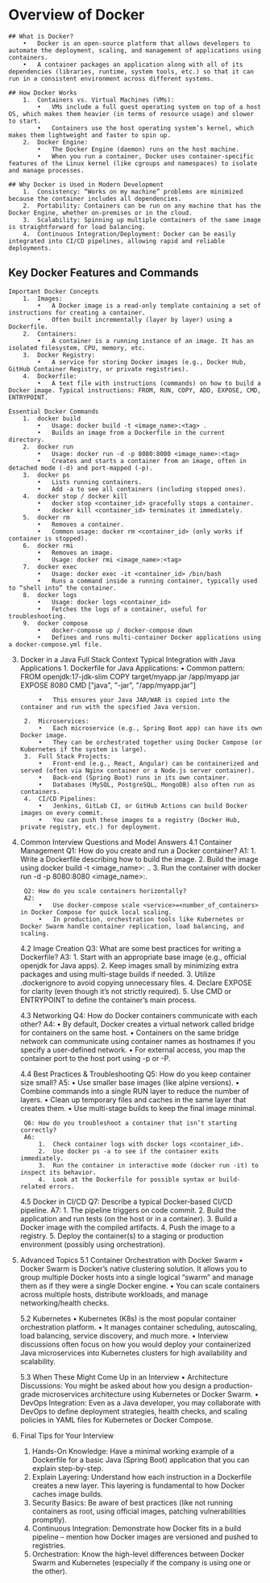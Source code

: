# Overview of Docker
	## What is Docker?
		•	Docker is an open-source platform that allows developers to automate the deployment, scaling, and management of applications using containers.
		•	A container packages an application along with all of its dependencies (libraries, runtime, system tools, etc.) so that it can run in a consistent environment across different systems.

	## How Docker Works
		1.	Containers vs. Virtual Machines (VMs):
			•	VMs include a full guest operating system on top of a host OS, which makes them heavier (in terms of resource usage) and slower to start.
			•	Containers use the host operating system’s kernel, which makes them lightweight and faster to spin up.
		2.	Docker Engine:
			•	The Docker Engine (daemon) runs on the host machine.
			•	When you run a container, Docker uses container-specific features of the Linux kernel (like cgroups and namespaces) to isolate and manage processes.

	## Why Docker is Used in Modern Development
		1.	Consistency: “Works on my machine” problems are minimized because the container includes all dependencies.
		2.	Portability: Containers can be run on any machine that has the Docker Engine, whether on-premises or in the cloud.
		3.	Scalability: Spinning up multiple containers of the same image is straightforward for load balancing.
		4.	Continuous Integration/Deployment: Docker can be easily integrated into CI/CD pipelines, allowing rapid and reliable deployments.

   ## Key Docker Features and Commands
	Important Docker Concepts
		1.	Images:
			•	A Docker image is a read-only template containing a set of instructions for creating a container.
			•	Often built incrementally (layer by layer) using a Dockerfile.
		2.	Containers:
			•	A container is a running instance of an image. It has an isolated filesystem, CPU, memory, etc.
		3.	Docker Registry:
			•	A service for storing Docker images (e.g., Docker Hub, GitHub Container Registry, or private registries).
		4.	Dockerfile:
			•	A text file with instructions (commands) on how to build a Docker image. Typical instructions: FROM, RUN, COPY, ADD, EXPOSE, CMD, ENTRYPOINT.

	Essential Docker Commands
		1.	docker build
			•	Usage: docker build -t <image_name>:<tag> .
			•	Builds an image from a Dockerfile in the current directory.
		2.	docker run
			•	Usage: docker run -d -p 8080:8080 <image_name>:<tag>
			•	Creates and starts a container from an image, often in detached mode (-d) and port-mapped (-p).
		3.	docker ps
			•	Lists running containers.
			•	Add -a to see all containers (including stopped ones).
		4.	docker stop / docker kill
			•	docker stop <container_id> gracefully stops a container.
			•	docker kill <container_id> terminates it immediately.
		5.	docker rm
			•	Removes a container.
			•	Common usage: docker rm <container_id> (only works if container is stopped).
		6.	docker rmi
			•	Removes an image.
			•	Usage: docker rmi <image_name>:<tag>
		7.	docker exec
			•	Usage: docker exec -it <container_id> /bin/bash
			•	Runs a command inside a running container, typically used to “shell into” the container.
		8.	docker logs
			•	Usage: docker logs <container_id>
			•	Fetches the logs of a container, useful for troubleshooting.
		9.	docker compose
			•	docker-compose up / docker-compose down
			•	Defines and runs multi-container Docker applications using a docker-compose.yml file.

3. Docker in a Java Full Stack Context
	Typical Integration with Java Applications
		1.	Dockerfile for Java Applications:
			•	Common pattern:
				FROM openjdk:17-jdk-slim
				COPY target/myapp.jar /app/myapp.jar
				EXPOSE 8080
				CMD ["java", "-jar", "/app/myapp.jar"]

			•	This ensures your Java JAR/WAR is copied into the container and run with the specified Java version.

		2.	Microservices:
			•	Each microservice (e.g., Spring Boot app) can have its own Docker image.
			•	They can be orchestrated together using Docker Compose (or Kubernetes if the system is large).
		3.	Full Stack Projects:
			•	Front-end (e.g., React, Angular) can be containerized and served (often via Nginx container or a Node.js server container).
			•	Back-end (Spring Boot) runs in its own container.
			•	Databases (MySQL, PostgreSQL, MongoDB) also often run as containers.
		4.	CI/CD Pipelines:
			•	Jenkins, GitLab CI, or GitHub Actions can build Docker images on every commit.
			•	You can push these images to a registry (Docker Hub, private registry, etc.) for deployment.

4. Common Interview Questions and Model Answers
	4.1 Container Management
		Q1: How do you create and run a Docker container?
		A1:
			1.	Write a Dockerfile describing how to build the image.
			2.	Build the image using docker build -t <image_name>:<tag> ..
			3.	Run the container with docker run -d -p 8080:8080 <image_name>:<tag>.

		Q2: How do you scale containers horizontally?
		A2:
			•	Use docker-compose scale <service>=<number_of_containers> in Docker Compose for quick local scaling.
			•	In production, orchestration tools like Kubernetes or Docker Swarm handle container replication, load balancing, and scaling.

	4.2 Image Creation
		Q3: What are some best practices for writing a Dockerfile?
		A3:
			1.	Start with an appropriate base image (e.g., official openjdk for Java apps).
			2.	Keep images small by minimizing extra packages and using multi-stage builds if needed.
			3.	Utilize .dockerignore to avoid copying unnecessary files.
			4.	Declare EXPOSE for clarity (even though it’s not strictly required).
			5.	Use CMD or ENTRYPOINT to define the container’s main process.

	4.3 Networking
		Q4: How do Docker containers communicate with each other?
		A4:
			•	By default, Docker creates a virtual network called bridge for containers on the same host.
			•	Containers on the same bridge network can communicate using container names as hostnames if you specify a user-defined network.
			•	For external access, you map the container port to the host port using -p or -P.

	4.4 Best Practices & Troubleshooting
		Q5: How do you keep container size small?
		A5:
			•	Use smaller base images (like alpine versions).
			•	Combine commands into a single RUN layer to reduce the number of layers.
			•	Clean up temporary files and caches in the same layer that creates them.
			•	Use multi-stage builds to keep the final image minimal.

		Q6: How do you troubleshoot a container that isn’t starting correctly?
		A6:
			1.	Check container logs with docker logs <container_id>.
			2.	Use docker ps -a to see if the container exits immediately.
			3.	Run the container in interactive mode (docker run -it) to inspect its behavior.
			4.	Look at the Dockerfile for possible syntax or build-related errors.

	4.5 Docker in CI/CD
		Q7: Describe a typical Docker-based CI/CD pipeline.
		A7:
			1.	The pipeline triggers on code commit.
			2.	Build the application and run tests (on the host or in a container).
			3.	Build a Docker image with the compiled artifacts.
			4.	Push the image to a registry.
			5.	Deploy the container(s) to a staging or production environment (possibly using orchestration).

5. Advanced Topics
	5.1 Container Orchestration with Docker Swarm
		•	Docker Swarm is Docker’s native clustering solution. It allows you to group multiple Docker hosts into a single logical “swarm” and manage them as if they were a single Docker engine.
		•	You can scale containers across multiple hosts, distribute workloads, and manage networking/health checks.

	5.2 Kubernetes
		•	Kubernetes (K8s) is the most popular container orchestration platform.
		•	It manages container scheduling, autoscaling, load balancing, service discovery, and much more.
		•	Interview discussions often focus on how you would deploy your containerized Java microservices into Kubernetes clusters for high availability and scalability.

	5.3 When These Might Come Up in an Interview
		•	Architecture Discussions: You might be asked about how you design a production-grade microservices architecture using Kubernetes or Docker Swarm.
		•	DevOps Integration: Even as a Java developer, you may collaborate with DevOps to define deployment strategies, health checks, and scaling policies in YAML files for Kubernetes or Docker Compose.

6. Final Tips for Your Interview
	1.	Hands-On Knowledge: Have a minimal working example of a Dockerfile for a basic Java (Spring Boot) application that you can explain step-by-step.
	2.	Explain Layering: Understand how each instruction in a Dockerfile creates a new layer. This layering is fundamental to how Docker caches image builds.
	3.	Security Basics: Be aware of best practices (like not running containers as root, using official images, patching vulnerabilities promptly).
	4.	Continuous Integration: Demonstrate how Docker fits in a build pipeline – mention how Docker images are versioned and pushed to registries.
	5.	Orchestration: Know the high-level differences between Docker Swarm and Kubernetes (especially if the company is using one or the other).